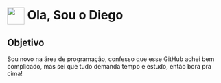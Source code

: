 <h1>
    <a href="https://www.dio.me/">
     <img align="center" width="40px" src="https://hermes.digitalinnovation.one/assets/diome/logo-minimized.png"></a>
    <span> Ola, Sou o Diego</span>
</h1>


## Objetivo
Sou novo na área de programação, confesso que esse GitHub achei bem complicado, mas sei que tudo demanda tempo e estudo, então bora pra cima!


